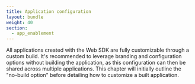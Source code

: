```yaml
---
title: Application configuration
layout: bundle
weight: 40
section: 
  - app_enablement
---
```


All applications created with the Web SDK are fully customizable through a custom build. It's recommended to leverage branding and configuration options without building the
application, as this configuration can then be shared across multiple applications. This chapter will initially outline the "no-build option" before detailing how to
customize a built application.
